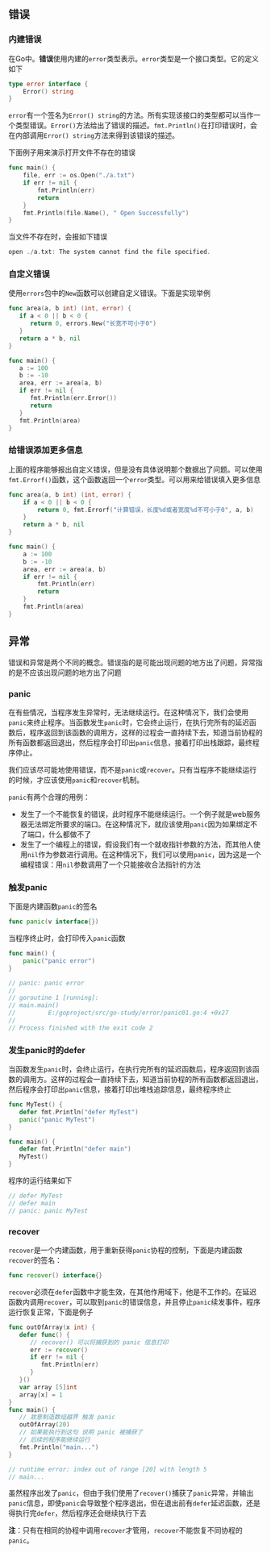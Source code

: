 ## 错误

### 内建错误

在Go中。**错误**使用内建的`error`类型表示。`error`类型是一个接口类型。它的定义如下

```go
type error interface {
	Error() string
}
```

`error`有一个签名为`Error() string`的方法。所有实现该接口的类型都可以当作一个类型错误。`Error()`方法给出了错误的描述。`fmt.Println()`在打印错误时，会在内部调用`Error() string`方法来得到该错误的描述。

下面例子用来演示打开文件不存在的错误

```go
func main() {
	file, err := os.Open("./a.txt")
	if err != nil {
		fmt.Println(err)
		return
	}
	fmt.Println(file.Name(), " Open Successfully")
}
```

当文件不存在时，会报如下错误

```go
open ./a.txt: The system cannot find the file specified.
```

### 自定义错误

使用`errors`包中的`New`函数可以创建自定义错误。下面是实现举例

```go
func area(a, b int) (int, error) {
   if a < 0 || b < 0 {
      return 0, errors.New("长宽不可小于0")
   }
   return a * b, nil
}

func main() {
   a := 100
   b := -10
   area, err := area(a, b)
   if err != nil {
      fmt.Println(err.Error())
      return
   }
   fmt.Println(area)
}
```

### 给错误添加更多信息

上面的程序能够报出自定义错误，但是没有具体说明那个数据出了问题。可以使用`fmt.Errorf()`函数，这个函数返回一个`error`类型。可以用来给错误填入更多信息

```go
func area(a, b int) (int, error) {
	if a < 0 || b < 0 {
		return 0, fmt.Errorf("计算错误，长度%d或者宽度%d不可小于0", a, b)
	}
	return a * b, nil
}

func main() {
	a := 100
	b := -10
	area, err := area(a, b)
	if err != nil {
		fmt.Println(err)
		return
	}
	fmt.Println(area)
}
```

## 异常

错误和异常是两个不同的概念。错误指的是可能出现问题的地方出了问题，异常指的是不应该出现问题的地方出了问题

### panic

在有些情况，当程序发生异常时，无法继续运行。在这种情况下，我们会使用`panic`来终止程序。当函数发生`panic`时，它会终止运行，在执行完所有的延迟函数后，程序返回到该函数的调用方，这样的过程会一直持续下去，知道当前协程的所有函数都返回退出，然后程序会打印出`panic`信息，接着打印出栈跟踪，最终程序停止。

我们应该尽可能地使用错误，而不是`panic`或`recover`。只有当程序不能继续运行的时候，才应该使用`panic`和`recover`机制。

`panic`有两个合理的用例：

* 发生了一个不能恢复的错误，此时程序不能继续运行。一个例子就是web服务器无法绑定所要求的端口。在这种情况下，就应该使用`panic`因为如果绑定不了端口，什么都做不了
* 发生了一个编程上的错误，假设我们有一个就收指针参数的方法，而其他人使用`nil`作为参数进行调用。在这种情况下，我们可以使用`panic`，因为这是一个编程错误：用`nil`参数调用了一个只能接收合法指针的方法

### 触发panic

下面是内建函数`panic`的签名

```go
func panic(v interface{})
```

当程序终止时，会打印传入`panic`函数

```go
func main() {
	panic("panic error")
}

// panic: panic error                                        
//                                                          
// goroutine 1 [running]:                                    
// main.main()                                               
//         E:/goproject/src/go-study/error/panic01.go:4 +0x27
// 
// Process finished with the exit code 2

```

### 发生panic时的defer

当函数发生`panic`时，会终止运行，在执行完所有的延迟函数后，程序返回到该函数的调用方。这样的过程会一直持续下去，知道当前协程的所有函数都返回退出，然后程序会打印出`panic`信息，接着打印出堆栈追踪信息，最终程序终止

```go
func MyTest() {
   defer fmt.Println("defer MyTest")
   panic("panic MyTest")
}

func main() {
   defer fmt.Println("defer main")
   MyTest()
}
```

程序的运行结果如下

```go
// defer MyTest
// defer main                                                 
// panic: panic MyTest 
```

 ### recover

`recover`是一个内建函数，用于重新获得`panic`协程的控制，下面是内建函数`recover`的签名：

```go
func recover() interface{}
```

`recover`必须在`defer`函数中才能生效，在其他作用域下，他是不工作的。在延迟函数内调用`recover`，可以取到`panic`的错误信息，并且停止`panic`续发事件，程序运行恢复正常，下面是例子

```go
func outOfArray(x int) {
   defer func() {
      // recover() 可以将捕获到的 panic 信息打印
      err := recover()
      if err != nil {
         fmt.Println(err)
      }
   }()
   var array [5]int
   array[x] = 1
}
func main() {
   // 故意制造数组越界 触发 panic
   outOfArray(20)
   // 如果能执行到这句 说明 panic 被捕获了
   // 后续的程序能继续运行
   fmt.Println("main...")
}

// runtime error: index out of range [20] with length 5
// main...
```

虽然程序出发了`panic`，但由于我们使用了`recover()`捕获了`panic`异常，并输出`panic`信息，即使`panic`会导致整个程序退出，但在退出前有`defer`延迟函数，还是得执行完`defer`，然后程序还会继续执行下去

**注**：只有在相同的协程中调用`recover`才管用，`recover`不能恢复不同协程的`panic`。

